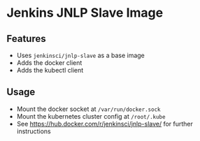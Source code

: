 # Jenkins JNLP Slave Image

## Features
* Uses `jenkinsci/jnlp-slave` as a base image
* Adds the docker client
* Adds the kubectl client

## Usage

* Mount the docker socket at `/var/run/docker.sock`
* Mount the kubernetes cluster config at `/root/.kube`
* See https://hub.docker.com/r/jenkinsci/jnlp-slave/ for further instructions
